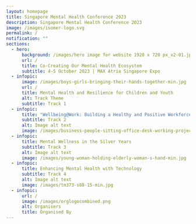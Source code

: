 ```yaml
---
layout: homepage
title: Singapore Mental Health Conference 2023
description: Singapore Mental Health Conference 2023
image: /images/isomer-logo.svg
permalink: /
notification: ""
sections:
  - hero:
      background: /images/hero image for website 1920 x 720 px_v2-01.jpg
      url: /
      title: Co-Creating Our Mental Health Ecosystem
      subtitle: 4-5 October 2023 | MAX Atria Singapore Expo
  - infopic:
      image: /images/boys-girls-bringing-their-hands-together-min.jpg
      url: /
      title: Mental Health and Resilience for Children and Youth
      alt: Track Theme
      subtitle: Track 1
  - infopic:
      title: "Wellbeing@Work: Building a Healthy and Positive Workforce"
      subtitle: Track 2
      alt: Image alt text
      image: /images/business-people-sitting-office-desk-working-project-min.jpg
  - infopic:
      title: Mental Wellness in the Silver Years
      subtitle: Track 3
      alt: Image alt text
      image: /images/young-woman-holding-elderly-woman-s-hand-min.jpg
  - infopic:
      title: Enhancing Mental Health with Technology
      subtitle: Track 4
      alt: Image alt text
      image: /images/tm373-s88-15-min.jpg
  - infopic:
      url: /
      image: /images/orglogocombined.png
      alt: Organisers
      title: Organised By
---
```

